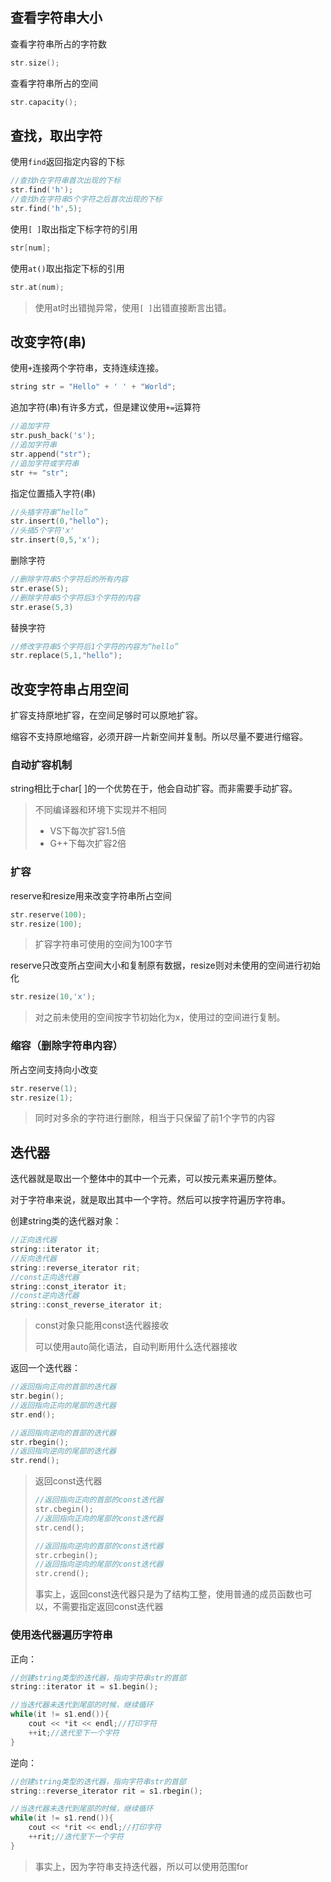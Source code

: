 ## 查看字符串大小
查看字符串所占的字符数
```cpp
str.size();
```
查看字符串所占的空间
```cpp
str.capacity();
```
## 查找，取出字符
使用`find`返回指定内容的下标
```cpp
//查找h在字符串首次出现的下标
str.find('h');
//查找h在字符串5个字符之后首次出现的下标
str.find('h',5);
```
使用`[ ]`取出指定下标字符的引用
```cpp
str[num];
```
使用`at()`取出指定下标的引用
```cpp
str.at(num);
```
> 使用at时出错抛异常，使用`[ ]`出错直接断言出错。

## 改变字符(串)
使用`+`连接两个字符串，支持连续连接。
```cpp
string str = "Hello" + ' ' + "World";
```
追加字符(串)有许多方式，但是建议使用`+=`运算符
```cpp
//追加字符
str.push_back('s');
//追加字符串
str.append("str");
//追加字符或字符串
str += "str";
```
指定位置插入字符(串)
```cpp
//头插字符串“hello”
str.insert(0,"hello");
//头插5个字符'x'
str.insert(0,5,'x');
```
删除字符
```cpp
//删除字符串5个字符后的所有内容
str.erase(5);
//删除字符串5个字符后3个字符的内容
str.erase(5,3)
```
替换字符
```cpp
//修改字符串5个字符后1个字符的内容为“hello”
str.replace(5,1,"hello");
```
## 改变字符串占用空间

扩容支持原地扩容，在空间足够时可以原地扩容。

缩容不支持原地缩容，必须开辟一片新空间并复制。所以尽量不要进行缩容。
### 自动扩容机制
string相比于char\[ \]的一个优势在于，他会自动扩容。而非需要手动扩容。
> 不同编译器和环境下实现并不相同
>- VS下每次扩容1.5倍
>- G++下每次扩容2倍
### 扩容
reserve和resize用来改变字符串所占空间
```cpp
str.reserve(100);
str.resize(100);
```
>扩容字符串可使用的空间为100字节

reserve只改变所占空间大小和复制原有数据，resize则对未使用的空间进行初始化
```cpp
str.resize(10,'x');
```
> 对之前未使用的空间按字节初始化为x，使用过的空间进行复制。
### 缩容（删除字符串内容）
所占空间支持向小改变
```cpp
str.reserve(1);
str.resize(1);
```
> 同时对多余的字符进行删除，相当于只保留了前1个字节的内容

## 迭代器
迭代器就是取出一个整体中的其中一个元素，可以按元素来遍历整体。

对于字符串来说，就是取出其中一个字符。然后可以按字符遍历字符串。

创建string类的迭代器对象：
```cpp
//正向迭代器
string::iterator it;
//反向迭代器
string::reverse_iterator rit;
//const正向迭代器
string::const_iterator it;
//const逆向迭代器
string::const_reverse_iterator it;
```
> const对象只能用const迭代器接收
> 
> 可以使用auto简化语法，自动判断用什么迭代器接收

返回一个迭代器：
```cpp
//返回指向正向的首部的迭代器
str.begin();
//返回指向正向的尾部的迭代器
str.end();

//返回指向逆向的首部的迭代器
str.rbegin();
//返回指向逆向的尾部的迭代器
str.rend();
```
> 返回const迭代器
> ```cpp
>//返回指向正向的首部的const迭代器
>str.cbegin();
>//返回指向正向的尾部的const迭代器
>str.cend();
>
>//返回指向逆向的首部的const迭代器
>str.crbegin();
>//返回指向逆向的尾部的const迭代器
>str.crend();
>```
>事实上，返回const迭代器只是为了结构工整，使用普通的成员函数也可以，不需要指定返回const迭代器

### 使用迭代器遍历字符串

正向：
```cpp
//创建string类型的迭代器，指向字符串str的首部
string::iterator it = s1.begin();

//当迭代器未迭代到尾部的时候，继续循环
while(it != s1.end()){
	cout << *it << endl;//打印字符
	++it;//迭代至下一个字符
}
```
逆向：
```cpp
//创建string类型的迭代器，指向字符串str的首部
string::reverse_iterator rit = s1.rbegin();

//当迭代器未迭代到尾部的时候，继续循环
while(it != s1.rend()){
	cout << *rit << endl;//打印字符
	++rit;//迭代至下一个字符
}
```

> 事实上，因为字符串支持迭代器，所以可以使用范围for